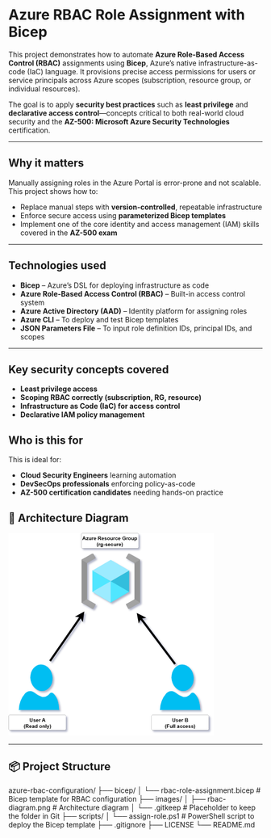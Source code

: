# Azure RBAC Role Assignment with Bicep
This project demonstrates how to automate **Azure Role-Based Access Control (RBAC)** assignments using **Bicep**, Azure’s native infrastructure-as-code (IaC) language. It provisions precise access permissions for users or service principals across Azure scopes (subscription, resource group, or individual resources).

The goal is to apply **security best practices** such as **least privilege** and **declarative access control**—concepts critical to both real-world cloud security and the **AZ-500: Microsoft Azure Security Technologies** certification.

---

## Why it matters
Manually assigning roles in the Azure Portal is error-prone and not scalable. This project shows how to:
- Replace manual steps with **version-controlled**, repeatable infrastructure
- Enforce secure access using **parameterized Bicep templates**
- Implement one of the core identity and access management (IAM) skills covered in the **AZ-500 exam**

---
## Technologies used
- **Bicep** – Azure’s DSL for deploying infrastructure as code
- **Azure Role-Based Access Control (RBAC)** – Built-in access control system
- **Azure Active Directory (AAD)** – Identity platform for assigning roles
- **Azure CLI** – To deploy and test Bicep templates
- **JSON Parameters File** – To input role definition IDs, principal IDs, and scopes

---

## Key security concepts covered
- **Least privilege access**  
- **Scoping RBAC correctly (subscription, RG, resource)**  
- **Infrastructure as Code (IaC) for access control**  
- **Declarative IAM policy management**

## Who is this for
This is ideal for:
- **Cloud Security Engineers** learning automation
- **DevSecOps professionals** enforcing policy-as-code
- **AZ-500 certification candidates** needing hands-on practice

## 🧱 Architecture Diagram

![RBAC Diagram](./images/rbac-diagram.png)

---

## 📦 Project Structure
azure-rbac-configuration/
├── bicep/
│ └── rbac-role-assignment.bicep # Bicep template for RBAC configuration
├── images/
│ ├── rbac-diagram.png # Architecture diagram
│ └── .gitkeep # Placeholder to keep the folder in Git
├── scripts/
│ └── assign-role.ps1 # PowerShell script to deploy the Bicep template
├── .gitignore
├── LICENSE
└── README.md
